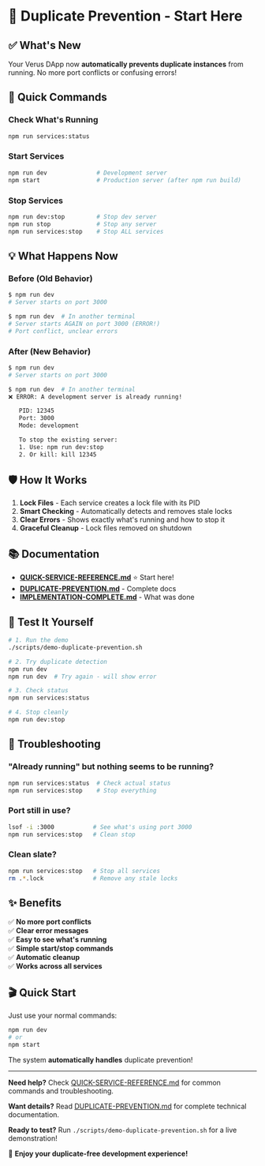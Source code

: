# 🚀 Duplicate Prevention - Start Here

## ✅ What's New

Your Verus DApp now **automatically prevents duplicate instances** from running. No more port conflicts or confusing errors!

## 🎯 Quick Commands

### Check What's Running

```bash
npm run services:status
```

### Start Services

```bash
npm run dev              # Development server
npm start                # Production server (after npm run build)
```

### Stop Services

```bash
npm run dev:stop         # Stop dev server
npm run stop             # Stop any server
npm run services:stop    # Stop ALL services
```

## 💡 What Happens Now

### Before (Old Behavior)

```bash
$ npm run dev
# Server starts on port 3000

$ npm run dev  # In another terminal
# Server starts AGAIN on port 3000 (ERROR!)
# Port conflict, unclear errors
```

### After (New Behavior)

```bash
$ npm run dev
# Server starts on port 3000

$ npm run dev  # In another terminal
❌ ERROR: A development server is already running!

   PID: 12345
   Port: 3000
   Mode: development

   To stop the existing server:
   1. Use: npm run dev:stop
   2. Or kill: kill 12345
```

## 🛡️ How It Works

1. **Lock Files** - Each service creates a lock file with its PID
2. **Smart Checking** - Automatically detects and removes stale locks
3. **Clear Errors** - Shows exactly what's running and how to stop it
4. **Graceful Cleanup** - Lock files removed on shutdown

## 📚 Documentation

- **[QUICK-SERVICE-REFERENCE.md](./QUICK-SERVICE-REFERENCE.md)** ⭐ Start here!
- **[DUPLICATE-PREVENTION.md](./DUPLICATE-PREVENTION.md)** - Complete docs
- **[IMPLEMENTATION-COMPLETE.md](./IMPLEMENTATION-COMPLETE.md)** - What was done

## 🧪 Test It Yourself

```bash
# 1. Run the demo
./scripts/demo-duplicate-prevention.sh

# 2. Try duplicate detection
npm run dev
npm run dev  # Try again - will show error

# 3. Check status
npm run services:status

# 4. Stop cleanly
npm run dev:stop
```

## 🔧 Troubleshooting

### "Already running" but nothing seems to be running?

```bash
npm run services:status  # Check actual status
npm run services:stop    # Stop everything
```

### Port still in use?

```bash
lsof -i :3000           # See what's using port 3000
npm run services:stop   # Clean stop
```

### Clean slate?

```bash
npm run services:stop   # Stop all services
rm .*.lock              # Remove any stale locks
```

## ✨ Benefits

✅ **No more port conflicts**  
✅ **Clear error messages**  
✅ **Easy to see what's running**  
✅ **Simple start/stop commands**  
✅ **Automatic cleanup**  
✅ **Works across all services**

## 🎬 Quick Start

Just use your normal commands:

```bash
npm run dev
# or
npm start
```

The system **automatically handles** duplicate prevention!

---

**Need help?** Check [QUICK-SERVICE-REFERENCE.md](./QUICK-SERVICE-REFERENCE.md) for common commands and troubleshooting.

**Want details?** Read [DUPLICATE-PREVENTION.md](./DUPLICATE-PREVENTION.md) for complete technical documentation.

**Ready to test?** Run `./scripts/demo-duplicate-prevention.sh` for a live demonstration!

🎉 **Enjoy your duplicate-free development experience!**
